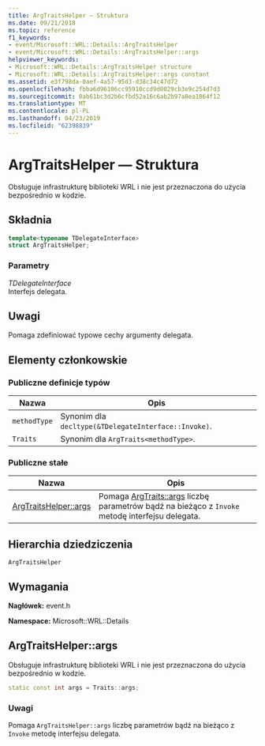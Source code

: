 ```yaml
---
title: ArgTraitsHelper — Struktura
ms.date: 09/21/2018
ms.topic: reference
f1_keywords:
- event/Microsoft::WRL::Details::ArgTraitsHelper
- event/Microsoft::WRL::Details::ArgTraitsHelper::args
helpviewer_keywords:
- Microsoft::WRL::Details::ArgTraitsHelper structure
- Microsoft::WRL::Details::ArgTraitsHelper::args constant
ms.assetid: e3f798da-0aef-4a57-95d3-d38c34c47d72
ms.openlocfilehash: fbba6d96106cc95910ccd9d0029cb3e9c254d7d3
ms.sourcegitcommit: 0ab61bc3d2b6cfbd52a16c6ab2b97a8ea1864f12
ms.translationtype: MT
ms.contentlocale: pl-PL
ms.lasthandoff: 04/23/2019
ms.locfileid: "62398839"
---
```

# <a name="argtraitshelper-structure"></a>ArgTraitsHelper — Struktura

Obsługuje infrastrukturę biblioteki WRL i nie jest przeznaczona do użycia bezpośrednio w kodzie.

## <a name="syntax"></a>Składnia

```cpp
template<typename TDelegateInterface>
struct ArgTraitsHelper;
```

### <a name="parameters"></a>Parametry

*TDelegateInterface*<br/>
Interfejs delegata.

## <a name="remarks"></a>Uwagi

Pomaga zdefiniować typowe cechy argumenty delegata.

## <a name="members"></a>Elementy członkowskie

### <a name="public-typedefs"></a>Publiczne definicje typów

Nazwa         | Opis
------------ | ------------------------------------------------------
`methodType` | Synonim dla `decltype(&TDelegateInterface::Invoke)`.
`Traits`     | Synonim dla `ArgTraits<methodType>`.

### <a name="public-constants"></a>Publiczne stałe

Nazwa                           | Opis
------------------------------ | ---------------------------------------------------------------------------------------------------------------------
[ArgTraitsHelper::args](#args) | Pomaga [ArgTraits::args](#args) liczbę parametrów bądź na bieżąco z `Invoke` metodę interfejsu delegata.

## <a name="inheritance-hierarchy"></a>Hierarchia dziedziczenia

`ArgTraitsHelper`

## <a name="requirements"></a>Wymagania

**Nagłówek:** event.h

**Namespace:** Microsoft::WRL::Details

## <a name="args"></a>ArgTraitsHelper::args

Obsługuje infrastrukturę biblioteki WRL i nie jest przeznaczona do użycia bezpośrednio w kodzie.

```cpp
static const int args = Traits::args;
```

### <a name="remarks"></a>Uwagi

Pomaga `ArgTraitsHelper::args` liczbę parametrów bądź na bieżąco z `Invoke` metodę interfejsu delegata.
